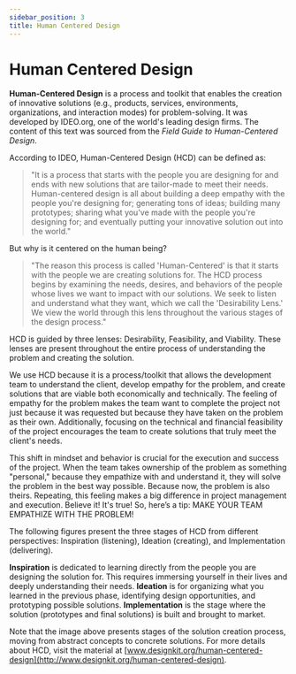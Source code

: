 ```yaml
---
sidebar_position: 3
title: Human Centered Design
---
```

# Human Centered Design

**Human-Centered Design** is a process and toolkit that enables the creation of innovative solutions (e.g., products, services, environments, organizations, and interaction modes) for problem-solving. It was developed by IDEO.org, one of the world's leading design firms. The content of this text was sourced from the *Field Guide to Human-Centered Design*.

According to IDEO, Human-Centered Design (HCD) can be defined as:

> "It is a process that starts with the people you are designing for and ends with new solutions that are tailor-made to meet their needs. Human-centered design is all about building a deep empathy with the people you're designing for; generating tons of ideas; building many prototypes; sharing what you've made with the people you're designing for; and eventually putting your innovative solution out into the world."

But why is it centered on the human being?

> "The reason this process is called 'Human-Centered' is that it starts with the people we are creating solutions for. The HCD process begins by examining the needs, desires, and behaviors of the people whose lives we want to impact with our solutions. We seek to listen and understand what they want, which we call the 'Desirability Lens.' We view the world through this lens throughout the various stages of the design process."

HCD is guided by three lenses: Desirability, Feasibility, and Viability. These lenses are present throughout the entire process of understanding the problem and creating the solution.

We use HCD because it is a process/toolkit that allows the development team to understand the client, develop empathy for the problem, and create solutions that are viable both economically and technically. The feeling of empathy for the problem makes the team want to complete the project not just because it was requested but because they have taken on the problem as their own. Additionally, focusing on the technical and financial feasibility of the project encourages the team to create solutions that truly meet the client's needs.

This shift in mindset and behavior is crucial for the execution and success of the project. When the team takes ownership of the problem as something "personal," because they empathize with and understand it, they will solve the problem in the best way possible. Because now, the problem is also theirs. Repeating, this feeling makes a big difference in project management and execution. Believe it! It's true! So, here’s a tip: MAKE YOUR TEAM EMPATHIZE WITH THE PROBLEM!

The following figures present the three stages of HCD from different perspectives: Inspiration (listening), Ideation (creating), and Implementation (delivering).

**Inspiration** is dedicated to learning directly from the people you are designing the solution for. This requires immersing yourself in their lives and deeply understanding their needs. **Ideation** is for organizing what you learned in the previous phase, identifying design opportunities, and prototyping possible solutions. **Implementation** is the stage where the solution (prototypes and final solutions) is built and brought to market.

Note that the image above presents stages of the solution creation process, moving from abstract concepts to concrete solutions. For more details about HCD, visit the material at [www.designkit.org/human-centered-design](http://www.designkit.org/human-centered-design).


